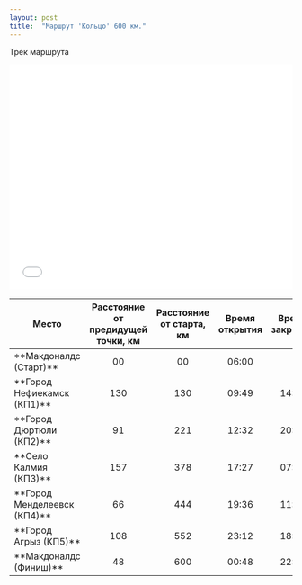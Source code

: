 ```yaml
---
layout: post
title:  "Маршрут 'Кольцо' 600 км."
---
```


Трек маршрута
<iframe class="gpsies" src="//www.gpsies.com/mapOnly.do?fileId=hvjppmcsqidapmgd" width="100%" height="400" frameborder="0" scrolling="no" marginheight="0" marginwidth="0"></iframe>

<table>
<thead>
<colgroup>
<col width="35%" />
</colgroup>
<tr class="header">
<th align="center">Место</th>
<th align="center">Расстояние от предидущей точки, км</th>
<th align="center">Расстояние от старта, км</th>  
<th align="center">Время открытия</th>  
<th align="center">Время закрытия</th>  
</tr>
</thead>
<tbody>
<tr>
<td markdown="span">**Макдоналдс (Старт)**</td>
<td markdown="span" align="center">00</td>
<td markdown="span" align="center">00</td>
<td markdown="span" align="center">06:00</td>
<td markdown="span" align="center"> </td>
</tr>
<tr>
<td markdown="span">**Город Нефиекамск (КП1)**</td>
<td markdown="span" align="center">130</td>
<td markdown="span" align="center">130</td>
<td markdown="span" align="center">09:49</td>
<td markdown="span" align="center">14:40</td>
</tr>
<tr>
<td markdown="span">**Город Дюртюли (КП2)**</td>
<td markdown="span" align="center">91</td>
<td markdown="span" align="center">221</td>
<td markdown="span" align="center">12:32</td>
<td markdown="span" align="center">20:44</td>
</tr>
<tr>
<td markdown="span">**Село Калмия (КП3)**</td>
<td markdown="span" align="center">157</td>
<td markdown="span" align="center">378</td>
<td markdown="span" align="center">17:27</td>
<td markdown="span" align="center">07:12</td>
</tr>
 <tr>
<td markdown="span">**Город Менделеевск (КП4)**</td>
<td markdown="span" align="center">66</td>
<td markdown="span" align="center">444</td>
<td markdown="span" align="center">19:36</td>
<td markdown="span" align="center">11:36</td>
</tr>
 <tr>
<td markdown="span">**Город Агрыз (КП5)**</td>
<td markdown="span" align="center">108</td>
<td markdown="span" align="center">552</td>
<td markdown="span" align="center">23:12</td>
<td markdown="span" align="center">18:48</td>
</tr>
<tr>
<td markdown="span">**Макдоналдс  (Финиш)**</td>
<td markdown="span" align="center">48</td>
<td markdown="span" align="center">600</td>
<td markdown="span" align="center">00:48</td>
<td markdown="span" align="center">22:00</td>
</tr>
</tbody>
</table>
